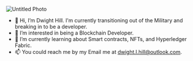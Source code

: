 ![Untitled Photo](https://user-images.githubusercontent.com/83855447/154810464-e9b8b6ef-e692-4daa-8ce8-2b8496afc1ad.png)


- 👋 Hi, I’m Dwight Hill. I'm currently transitioning out of the Military and breaking in to be a developer.
- 👀 I’m interested in being a Blockchain Developer. 
- 🌱 I’m currently learning about Smart contracts, NFTs, and Hyperledger Fabric.
- 📫 You could reach me by my Email me at dwight.l.hill@outlook.com.

<!---
Dee-Dev1738/Dee-Dev1738 is a ✨ special ✨ repository because its `README.md` (this file) appears on your GitHub profile.
You can click the Preview link to take a look at your changes.
--->
